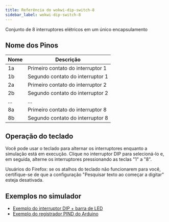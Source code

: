 ```yaml
---
title: Referência do wokwi-dip-switch-8
sidebar_label: wokwi-dip-switch-8
---
```


Conjunto de 8 interruptores elétricos em um único encapsulamento

<wokwi-dip-switch-8 />

## Nome dos Pinos

| Nome | Descrição                         |
| ---- | --------------------------------- |
| 1a   | Primeiro contato do interruptor 1 |
| 1b   | Segundo contato do interruptor 1  |
| 2a   | Primeiro contato do interruptor 2 |
| 2b   | Segundo contato do interruptor 2  |
| …    | …                                 |
| 8a   | Primeiro contato do interruptor 8 |
| 8b   | Segundo contato do interruptor 8  |

## Operação do teclado

Você pode usar o teclado para alternar os interruptores enquanto a simulação está em execução. Clique no interruptor DIP para selecioná-lo e, em seguida, alterne os interruptores pressionando as teclas "1" a "8".

Usuários do Firefox: se os atalhos do teclado não funcionarem para você, certifique-se de que a configuração "Pesquisar texto ao começar a digitar" esteja desativada.

## Exemplos no simulador

- [Exemplo do interruptor DIP + barra de LED](https://wokwi.com/arduino/projects/314167394611233344)
- [Exemplo do registrador PIND do Arduino](https://wokwi.com/arduino/projects/314168546236039745)

